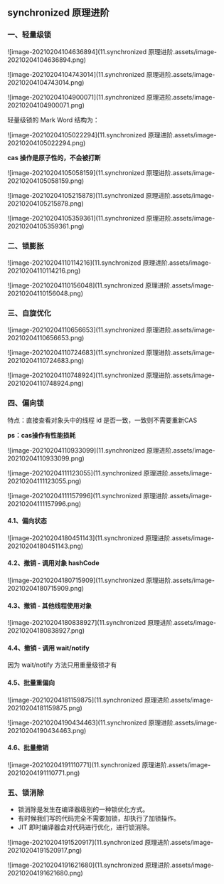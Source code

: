 ## synchronized 原理进阶

### 一、轻量级锁

![image-20210204104636894](11.synchronized 原理进阶.assets/image-20210204104636894.png)

![image-20210204104743014](11.synchronized 原理进阶.assets/image-20210204104743014.png)

![image-20210204104900071](11.synchronized 原理进阶.assets/image-20210204104900071.png)

轻量级锁的 Mark Word 结构为：

![image-20210204105022294](11.synchronized 原理进阶.assets/image-20210204105022294.png)

**cas 操作是原子性的，不会被打断**

![image-20210204105058159](11.synchronized 原理进阶.assets/image-20210204105058159.png)

![image-20210204105215878](11.synchronized 原理进阶.assets/image-20210204105215878.png)

![image-20210204105359361](11.synchronized 原理进阶.assets/image-20210204105359361.png)

### 二、锁膨胀

![image-20210204110114216](11.synchronized 原理进阶.assets/image-20210204110114216.png)

![image-20210204110156048](11.synchronized 原理进阶.assets/image-20210204110156048.png)

### 三、自旋优化

![image-20210204110656653](11.synchronized 原理进阶.assets/image-20210204110656653.png)

![image-20210204110724683](11.synchronized 原理进阶.assets/image-20210204110724683.png)

![image-20210204110748924](11.synchronized 原理进阶.assets/image-20210204110748924.png)

### 四、偏向锁

特点：直接查看对象头中的线程 id 是否一致，一致则不需要重新CAS

**ps：cas操作有性能损耗**

![image-20210204110933099](11.synchronized 原理进阶.assets/image-20210204110933099.png)

![image-20210204111123055](11.synchronized 原理进阶.assets/image-20210204111123055.png)

![image-20210204111157996](11.synchronized 原理进阶.assets/image-20210204111157996.png)

#### 4.1、偏向状态

![image-20210204180451143](11.synchronized 原理进阶.assets/image-20210204180451143.png)

#### 4.2、撤销 - 调用对象 hashCode

![image-20210204180715909](11.synchronized 原理进阶.assets/image-20210204180715909.png)

#### 4.3、撤销 - 其他线程使用对象

![image-20210204180838927](11.synchronized 原理进阶.assets/image-20210204180838927.png)

#### 4.4、撤销 - 调用 wait/notify

因为 wait/notify 方法只用重量级锁才有

#### 4.5、批量重偏向

![image-20210204181159875](11.synchronized 原理进阶.assets/image-20210204181159875.png)

![image-20210204190434463](11.synchronized 原理进阶.assets/image-20210204190434463.png)

#### 4.6、批量撤销

![image-20210204191110771](11.synchronized 原理进阶.assets/image-20210204191110771.png)

### 五、锁消除

- 锁消除是发生在编译器级别的一种锁优化方式。
- 有时候我们写的代码完全不需要加锁，却执行了加锁操作。
- JIT 即时编译器会对代码进行优化，进行锁消除。

![image-20210204191520917](11.synchronized 原理进阶.assets/image-20210204191520917.png)

![image-20210204191621680](11.synchronized 原理进阶.assets/image-20210204191621680.png)

